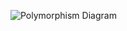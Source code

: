 ![Polymorphism Diagram](https://user-images.githubusercontent.com/17750821/128646567-f77effd8-6055-432f-8049-145688b23022.png)

